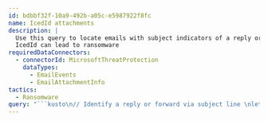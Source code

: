 ```yaml
---
id: bdbbf32f-10a9-492b-a05c-e5987922f8fc
name: IcedId attachments
description: |
  Use this query to locate emails with subject indicators of a reply or forward, and the attachment is a .doc, or a .zip containing a .doc. Review results for suspicious emails.
  IcedId can lead to ransomware
requiredDataConnectors:
  - connectorId: MicrosoftThreatProtection
    dataTypes:
      - EmailEvents
      - EmailAttachmentInfo
tactics:
  - Ransomware
query: "```kusto\n// Identify a reply or forward via subject line \nlet SubjectTerms = pack_array(\"RE:\",\"FW:\",\"FWD:\",\"AW:\",\"WG:\"); \nEmailEvents \n| where Subject has_any(SubjectTerms) \n| where EmailDirection == \"Inbound\" // Join on those emails by file type (doc or zip>doc) \n| join EmailAttachmentInfo on $left.NetworkMessageId == $right.NetworkMessageId \n| where AttachmentCount == 1 \n| where FileType has 'WordStorage' or FileType has 'WordStorage;Zip'\n```"
---
```


